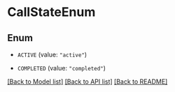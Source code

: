 # CallStateEnum

## Enum


* `ACTIVE` (value: `"active"`)

* `COMPLETED` (value: `"completed"`)


[[Back to Model list]](../README.md#documentation-for-models) [[Back to API list]](../README.md#documentation-for-api-endpoints) [[Back to README]](../README.md)


